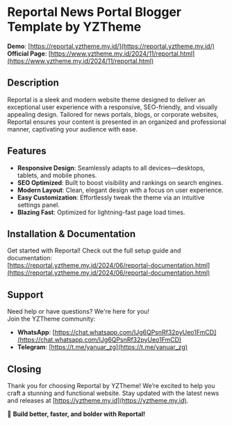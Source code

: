 # Reportal News Portal Blogger Template by YZTheme

**Demo**: [https://reportal.yztheme.my.id/](https://reportal.yztheme.my.id/)  
**Official Page**: [https://www.yztheme.my.id/2024/11/reportal.html](https://www.yztheme.my.id/2024/11/reportal.html)

## Description
Reportal is a sleek and modern website theme designed to deliver an exceptional user experience with a responsive, SEO-friendly, and visually appealing design. Tailored for news portals, blogs, or corporate websites, Reportal ensures your content is presented in an organized and professional manner, captivating your audience with ease.

## Features
- **Responsive Design**: Seamlessly adapts to all devices—desktops, tablets, and mobile phones.  
- **SEO Optimized**: Built to boost visibility and rankings on search engines.  
- **Modern Layout**: Clean, elegant design with a focus on user experience.  
- **Easy Customization**: Effortlessly tweak the theme via an intuitive settings panel.  
- **Blazing Fast**: Optimized for lightning-fast page load times.  

## Installation & Documentation
Get started with Reportal! Check out the full setup guide and documentation:  
[https://reportal.yztheme.my.id/2024/06/reportal-documentation.html](https://reportal.yztheme.my.id/2024/06/reportal-documentation.html)

## Support
Need help or have questions? We're here for you!  
Join the YZTheme community:  
- **WhatsApp**: [https://chat.whatsapp.com/IJg6QPsnRf32pyUeo1FmCD](https://chat.whatsapp.com/IJg6QPsnRf32pyUeo1FmCD)  
- **Telegram**: [https://t.me/yanuar_zg](https://t.me/yanuar_zg)  

## Closing
Thank you for choosing Reportal by YZTheme! We’re excited to help you craft a stunning and functional website. Stay updated with the latest news and releases at [https://yztheme.my.id](https://yztheme.my.id).  

🚀 **Build better, faster, and bolder with Reportal!**
